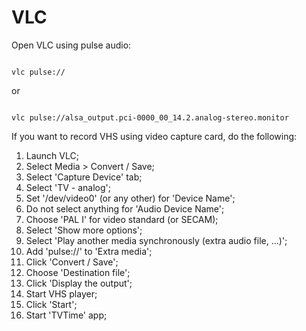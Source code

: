 # VLC

Open VLC using pulse audio:

```shell

vlc pulse://

```

or

```shell

vlc pulse://alsa_output.pci-0000_00_14.2.analog-stereo.monitor

```

If you want to record VHS using video capture card, do the following:

1. Launch VLC;
2. Select Media > Convert / Save;
3. Select 'Capture Device' tab;
4. Select 'TV - analog';
5. Set '/dev/video0' (or any other) for 'Device Name';
6. Do not select anything for 'Audio Device Name';
7. Choose 'PAL I' for video standard (or SECAM);
8. Select 'Show more options';
9. Select 'Play another media synchronously (extra audio file, ...)';
10. Add 'pulse://' to 'Extra media';
11. Click 'Convert / Save';
12. Choose 'Destination file';
13. Click 'Display the output';
14. Start VHS player;
15. Click 'Start';
16. Start 'TVTime' app;